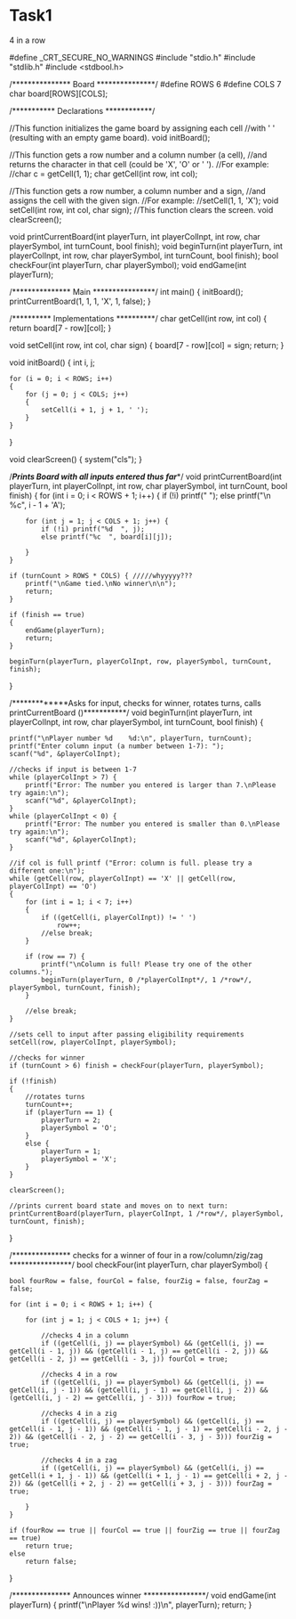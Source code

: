 # Task1
4 in a row


#define _CRT_SECURE_NO_WARNINGS
#include "stdio.h"
#include "stdlib.h"
#include <stdbool.h>

/*************** Board ***************/
#define ROWS 6
#define COLS 7
char board[ROWS][COLS];


/*********** Declarations ************/

 //This function initializes the game board by assigning each cell
 //with ' ' (resulting with an empty game board).
void initBoard();

//This function gets a row number and a column number (a cell),
//and returns the character in that cell (could be 'X', 'O' or ' ').
//For example:
//char c = getCell(1, 1);
char getCell(int row, int col);

//This function gets a row number, a column number and a sign,
//and assigns the cell with the given sign.
//For example:
//setCell(1, 1, 'X');
void setCell(int row, int col, char sign);
//This function clears the screen.
void clearScreen();

void printCurrentBoard(int playerTurn, int playerColInpt, int row, char playerSymbol, int turnCount, bool finish);
void beginTurn(int playerTurn, int playerColInpt, int row, char playerSymbol, int turnCount, bool finish);
bool checkFour(int playerTurn, char playerSymbol);
void endGame(int playerTurn);


/*************** Main ****************/
int main()
{
	initBoard();
	printCurrentBoard(1, 1, 1, 'X', 1, false);
}


/********** Implementations **********/
char getCell(int row, int col)
{
	return board[7 - row][col];
}

void setCell(int row, int col, char sign)
{
	board[7 - row][col] = sign;
	return;
}

void initBoard()
{
	int i, j;

	for (i = 0; i < ROWS; i++)
	{
		for (j = 0; j < COLS; j++)
		{
			setCell(i + 1, j + 1, ' ');
		}
	}
}

void clearScreen()
{
	system("cls");
}

/***************Prints Board with all inputs entered thus far****************/
void printCurrentBoard(int playerTurn, int playerColInpt, int row, char playerSymbol, int turnCount, bool finish)
{
	for (int i = 0; i < ROWS + 1; i++) {
		if (!i) printf("  ");
		else printf("\n %c", i - 1 + 'A');

		for (int j = 1; j < COLS + 1; j++) {
			if (!i) printf("%d  ", j);
			else printf("%c  ", board[i][j]);

		}
	}

	if (turnCount > ROWS * COLS) { /////whyyyyy???
		printf("\nGame tied.\nNo winner\n\n");
		return;
	}

	if (finish == true)
	{
		endGame(playerTurn);
		return;
	}

	beginTurn(playerTurn, playerColInpt, row, playerSymbol, turnCount, finish);
}


/*************Asks for input, checks for winner, rotates turns, calls printCurrentBoard ()***********/
void beginTurn(int playerTurn, int playerColInpt, int row, char playerSymbol, int turnCount, bool finish)
{

	printf("\nPlayer number %d    %d:\n", playerTurn, turnCount);
	printf("Enter column input (a number between 1-7): ");
	scanf("%d", &playerColInpt);

	//checks if input is between 1-7
	while (playerColInpt > 7) {
		printf("Error: The number you entered is larger than 7.\nPlease try again:\n");
		scanf("%d", &playerColInpt);
	}
	while (playerColInpt < 0) {
		printf("Error: The number you entered is smaller than 0.\nPlease try again:\n");
		scanf("%d", &playerColInpt);
	}

	//if col is full printf ("Error: column is full. please try a different one:\n");
	while (getCell(row, playerColInpt) == 'X' || getCell(row, playerColInpt) == 'O')
	{
		for (int i = 1; i < 7; i++)
		{
			if ((getCell(i, playerColInpt)) != ' ')
				row++;
			//else break;
		}

		if (row == 7) {
			printf("\nColumn is full! Please try one of the other columns.");
			beginTurn(playerTurn, 0 /*playerColInpt*/, 1 /*row*/, playerSymbol, turnCount, finish);
		}

		//else break;
	}

	//sets cell to input after passing eligibility requirements
	setCell(row, playerColInpt, playerSymbol);

	//checks for winner
	if (turnCount > 6) finish = checkFour(playerTurn, playerSymbol);

	if (!finish)
	{
		//rotates turns
		turnCount++;
		if (playerTurn == 1) {
			playerTurn = 2;
			playerSymbol = 'O';
		}
		else {
			playerTurn = 1;
			playerSymbol = 'X';
		}
	}

	clearScreen();

	//prints current board state and moves on to next turn:
	printCurrentBoard(playerTurn, playerColInpt, 1 /*row*/, playerSymbol, turnCount, finish);
}



/*************** checks for a winner of four in a row/column/zig/zag ****************/
bool checkFour(int playerTurn, char playerSymbol)
{

	bool fourRow = false, fourCol = false, fourZig = false, fourZag = false;

	for (int i = 0; i < ROWS + 1; i++) {

		for (int j = 1; j < COLS + 1; j++) {

			//checks 4 in a column
			if ((getCell(i, j) == playerSymbol) && (getCell(i, j) == getCell(i - 1, j)) && (getCell(i - 1, j) == getCell(i - 2, j)) && getCell(i - 2, j) == getCell(i - 3, j)) fourCol = true;

			//checks 4 in a row
			if ((getCell(i, j) == playerSymbol) && (getCell(i, j) == getCell(i, j - 1)) && (getCell(i, j - 1) == getCell(i, j - 2)) && (getCell(i, j - 2) == getCell(i, j - 3))) fourRow = true;

			//checks 4 in a zig
			if ((getCell(i, j) == playerSymbol) && (getCell(i, j) == getCell(i - 1, j - 1)) && (getCell(i - 1, j - 1) == getCell(i - 2, j - 2)) && (getCell(i - 2, j - 2) == getCell(i - 3, j - 3))) fourZig = true;

			//checks 4 in a zag
			if ((getCell(i, j) == playerSymbol) && (getCell(i, j) == getCell(i + 1, j - 1)) && (getCell(i + 1, j - 1) == getCell(i + 2, j - 2)) && (getCell(i + 2, j - 2) == getCell(i + 3, j - 3))) fourZag = true;

		}
	}

	if (fourRow == true || fourCol == true || fourZig == true || fourZag == true)
		return true;
	else
		return false;
}


/*************** Announces winner ****************/
void endGame(int playerTurn)
{
	printf("\nPlayer %d wins! :))\n", playerTurn);
	return;
}
